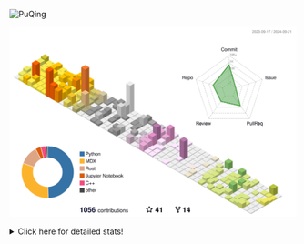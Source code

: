 ![PuQing](https://user-images.githubusercontent.com/27223114/171565019-9a56fae6-b08b-421f-99db-7e830da42371.png)

![](./profile-3d-contrib/profile-season-animate.svg)

<details>
<summary>Click here for detailed stats!</summary>

<!--START_SECTION:waka-->
![Lines of code](https://img.shields.io/badge/From%20Hello%20World%20I%27ve%20Written-1.4%20million%20lines%20of%20code-blue)

**🐱 My GitHub Data** 

> 📦 402.9 kB Used in GitHub's Storage 
 > 
> 🏆 512 Contributions in the Year 2024
 > 
> 🚫 Not Opted to Hire
 > 
> 📜 56 Public Repositories 
 > 
> 🔑 29 Private Repositories 
 > 
**I'm an Early 🐤** 

```text
🌞 Morning                454 commits         █░░░░░░░░░░░░░░░░░░░░░░░░   05.89 % 
🌆 Daytime                3464 commits        ███████████░░░░░░░░░░░░░░   44.96 % 
🌃 Evening                1767 commits        ██████░░░░░░░░░░░░░░░░░░░   22.94 % 
🌙 Night                  2019 commits        ███████░░░░░░░░░░░░░░░░░░   26.21 % 
```


📊 **This Week I Spent My Time On** 

```text
💬 Programming Languages: 
Python                   10 hrs 59 mins      ██████░░░░░░░░░░░░░░░░░░░   23.71 % 
Browsing                 10 hrs 10 mins      █████░░░░░░░░░░░░░░░░░░░░   21.96 % 
GitHubing                6 hrs 20 mins       ███░░░░░░░░░░░░░░░░░░░░░░   13.67 % 
C++                      5 hrs 26 mins       ███░░░░░░░░░░░░░░░░░░░░░░   11.72 % 
Searching                3 hrs 45 mins       ██░░░░░░░░░░░░░░░░░░░░░░░   08.10 % 

🔥 Editors: 
Chrome                   24 hrs 27 mins      █████████████░░░░░░░░░░░░   52.76 % 
VS Code                  20 hrs 3 mins       ███████████░░░░░░░░░░░░░░   43.28 % 
fish                     1 hr 50 mins        █░░░░░░░░░░░░░░░░░░░░░░░░   03.96 % 

💻 Operating System: 
Mac                      26 hrs 17 mins      ██████████████░░░░░░░░░░░   56.72 % 
WSL                      15 hrs 20 mins      ████████░░░░░░░░░░░░░░░░░   33.08 % 
Linux                    4 hrs 35 mins       ██░░░░░░░░░░░░░░░░░░░░░░░   09.91 % 
Windows                  8 mins              ░░░░░░░░░░░░░░░░░░░░░░░░░   00.29 % 
```


<!--END_SECTION:waka-->
</details>
